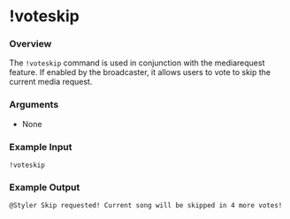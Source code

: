 # !voteskip

### Overview

The `!voteskip` command is used in conjunction with the mediarequest feature. If enabled by the broadcaster, it allows users to vote to skip the current media request.

### Arguments

- None

### Example Input

```
!voteskip
```

### Example Output

```
@Styler Skip requested! Current song will be skipped in 4 more votes! 
```
